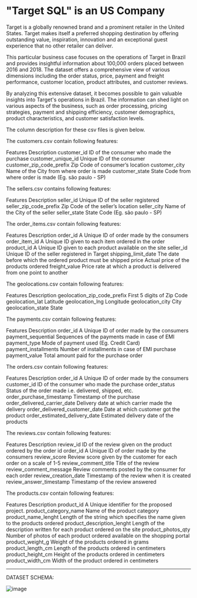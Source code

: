 # "Target SQL" is an US Company

Target is a globally renowned brand and a prominent retailer in the United States. Target makes itself a preferred shopping destination by offering outstanding value, inspiration, innovation and an exceptional guest experience that no other retailer can deliver.

This particular business case focuses on the operations of Target in Brazil and provides insightful information about 100,000 orders placed between 2016 and 2018. The dataset offers a comprehensive view of various dimensions including the order status, price, payment and freight performance, customer location, product attributes, and customer reviews.

By analyzing this extensive dataset, it becomes possible to gain valuable insights into Target's operations in Brazil. The information can shed light on various aspects of the business, such as order processing, pricing strategies, payment and shipping efficiency, customer demographics, product characteristics, and customer satisfaction levels.


The column description for these csv files is given below.	
	
The customers.csv contain following features:	
	
Features			              Description
customer_id			          ID of the consumer who made the purchase
customer_unique_id		    Unique ID of the consumer
customer_zip_code_prefix	Zip Code of consumer’s location
customer_city			        Name of the City from where order is made
customer_state			      State Code from where order is made (Eg. são paulo - SP)


The sellers.csv contains following features:	
	
Features			            Description
seller_id			            Unique ID of the seller registered
seller_zip_code_prefix		Zip Code of the seller’s location
seller_city		          	Name of the City of the seller
seller_state			        State Code (Eg. são paulo - SP)
	
The order_items.csv contain following features:	
	
Features			            Description
order_id			            A Unique ID of order made by the consumers
order_item_id			        A Unique ID given to each item ordered in the order
product_id			          A Unique ID given to each product available on the site
seller_id			            Unique ID of the seller registered in Target
shipping_limit_date		    The date before which the ordered product must be shipped
price				              Actual price of the products ordered
freight_value			        Price rate at which a product is delivered from one point to another

The geolocations.csv contain following features:	
	
Features			                    Description
geolocation_zip_code_prefix	      First 5 digits of Zip Code
geolocation_lat			              Latitude
geolocation_lng			              Longitude
geolocation_city		              City
geolocation_state		              State
	
The payments.csv contain following features:	
	
Features			                 Description
order_id			               A Unique ID of order made by the consumers
payment_sequential		      Sequences of the payments made in case of EMI
payment_type			          Mode of payment used (Eg. Credit Card)
payment_installments		    Number of installments in case of EMI purchase
payment_value			          Total amount paid for the purchase order
	
The orders.csv contain following features:	
	
Features			                    Description
order_id			                    A Unique ID of order made by the consumers
customer_id			                  ID of the consumer who made the purchase
order_status			                Status of the order made i.e. delivered, shipped, etc.
order_purchase_timestamp	        Timestamp of the purchase
order_delivered_carrier_date	    Delivery date at which carrier made the delivery
order_delivered_customer_date	    Date at which customer got the product
order_estimated_delivery_date	    Estimated delivery date of the products
	
The reviews.csv contain following features:	
	
Features			                    Description
review_id			                  ID of the review given on the product ordered by the order id
order_id			                  A Unique ID of order made by the consumers
review_score			              Review score given by the customer for each order on a scale of 1-5
review_comment_title		        Title of the review
review_comment_message		      Review comments posted by the consumer for each order
review_creation_date		        Timestamp of the review when it is created
review_answer_timestamp		      Timestamp of the review answered
	
The products.csv contain following features:	
	
Features			                  Description
product_id			                A Unique identifier for the proposed project.
product_category_name		        Name of the product category
product_name_lenght		          Length of the string which specifies the name given to the products ordered
product_description_lenght	    Length of the description written for each product ordered on the site
product_photos_qty		          Number of photos of each product ordered available on the shopping portal
product_weight_g		            Weight of the products ordered in grams
product_length_cm		            Length of the products ordered in centimeters
product_height_cm		            Height of the products ordered in centimeters
product_width_cm		            Width of the product ordered in centimeters

-------------------------------------------------------------------------------------------------------------------------------------------------------------------------------------------------------------------
DATASET SCHEMA:

![image](https://github.com/pravynn/SQL/assets/137974630/dedc345d-5acb-415a-bcbd-137f1e3af95d)



